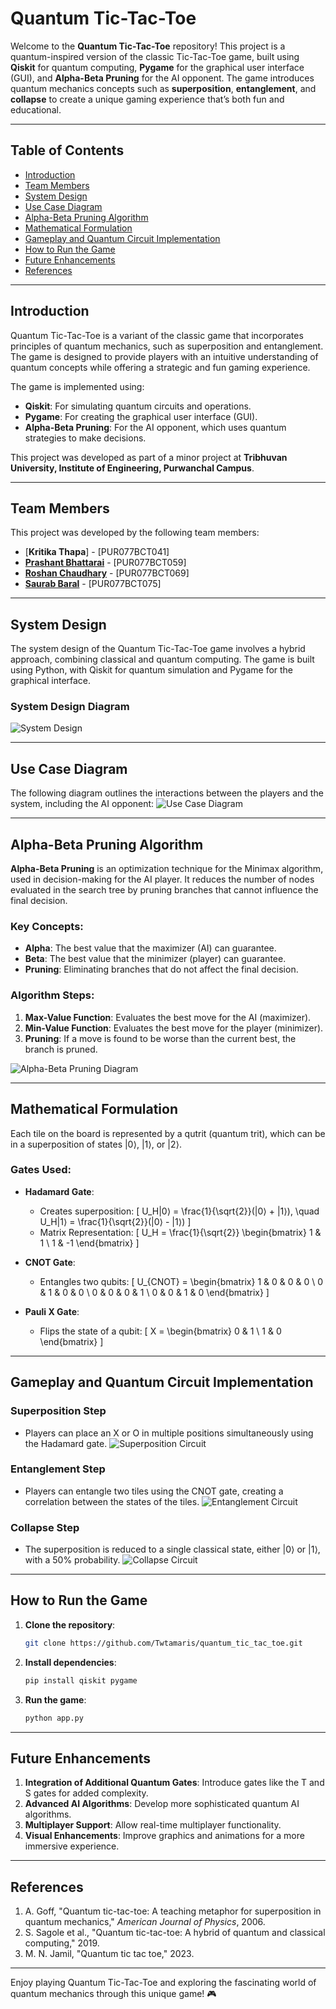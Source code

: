 
# Quantum Tic-Tac-Toe

Welcome to the **Quantum Tic-Tac-Toe** repository! This project is a quantum-inspired version of the classic Tic-Tac-Toe game, built using **Qiskit** for quantum computing, **Pygame** for the graphical user interface (GUI), and **Alpha-Beta Pruning** for the AI opponent. The game introduces quantum mechanics concepts such as **superposition**, **entanglement**, and **collapse** to create a unique gaming experience that’s both fun and educational.

---

## Table of Contents
- [Introduction](#introduction)
- [Team Members](#team-members)
- [System Design](#system-design)
- [Use Case Diagram](#use-case-diagram)
- [Alpha-Beta Pruning Algorithm](#alpha-beta-pruning-algorithm)
- [Mathematical Formulation](#mathematical-formulation)
- [Gameplay and Quantum Circuit Implementation](#gameplay-and-quantum-circuit-implementation)
- [How to Run the Game](#how-to-run-the-game)
- [Future Enhancements](#future-enhancements)
- [References](#references)

---

## Introduction
Quantum Tic-Tac-Toe is a variant of the classic game that incorporates principles of quantum mechanics, such as superposition and entanglement. The game is designed to provide players with an intuitive understanding of quantum concepts while offering a strategic and fun gaming experience. 

The game is implemented using:
- **Qiskit**: For simulating quantum circuits and operations.
- **Pygame**: For creating the graphical user interface (GUI).
- **Alpha-Beta Pruning**: For the AI opponent, which uses quantum strategies to make decisions.

This project was developed as part of a minor project at **Tribhuvan University, Institute of Engineering, Purwanchal Campus**.

---

## Team Members
This project was developed by the following team members:
- [**Kritika Thapa**] - [PUR077BCT041]
- [**Prashant Bhattarai**](https://github.com/IamPrashantBhattarai) - [PUR077BCT059]
- [**Roshan Chaudhary**](https://github.com/Roshanchau) - [PUR077BCT069]
- [**Saurab Baral**](https://github.com/Twtamaris) - [PUR077BCT075]
---

## System Design
The system design of the Quantum Tic-Tac-Toe game involves a hybrid approach, combining classical and quantum computing. The game is built using Python, with Qiskit for quantum simulation and Pygame for the graphical interface.

### System Design Diagram
![System Design](path/to/system-design.png)

---

## Use Case Diagram
The following diagram outlines the interactions between the players and the system, including the AI opponent:
![Use Case Diagram](path/to/use-case-diagram.png)

---

## Alpha-Beta Pruning Algorithm
**Alpha-Beta Pruning** is an optimization technique for the Minimax algorithm, used in decision-making for the AI player. It reduces the number of nodes evaluated in the search tree by pruning branches that cannot influence the final decision.

### Key Concepts:
- **Alpha**: The best value that the maximizer (AI) can guarantee.
- **Beta**: The best value that the minimizer (player) can guarantee.
- **Pruning**: Eliminating branches that do not affect the final decision.

### Algorithm Steps:
1. **Max-Value Function**: Evaluates the best move for the AI (maximizer).
2. **Min-Value Function**: Evaluates the best move for the player (minimizer).
3. **Pruning**: If a move is found to be worse than the current best, the branch is pruned.

![Alpha-Beta Pruning Diagram](path/to/alpha-beta-pruning.png)

---

## Mathematical Formulation
Each tile on the board is represented by a qutrit (quantum trit), which can be in a superposition of states |0⟩, |1⟩, or |2⟩.

### Gates Used:
- **Hadamard Gate**:
  - Creates superposition:
    \[
    U_H|0⟩ = \frac{1}{\sqrt{2}}(|0⟩ + |1⟩), \quad U_H|1⟩ = \frac{1}{\sqrt{2}}(|0⟩ - |1⟩)
    \]
  - Matrix Representation:
    \[
    U_H = \frac{1}{\sqrt{2}}
    \begin{bmatrix}
    1 & 1 \\
    1 & -1
    \end{bmatrix}
    \]

- **CNOT Gate**:
  - Entangles two qubits:
    \[
    U_{CNOT} =
    \begin{bmatrix}
    1 & 0 & 0 & 0 \\
    0 & 1 & 0 & 0 \\
    0 & 0 & 0 & 1 \\
    0 & 0 & 1 & 0
    \end{bmatrix}
    \]

- **Pauli X Gate**:
  - Flips the state of a qubit:
    \[
    X =
    \begin{bmatrix}
    0 & 1 \\
    1 & 0
    \end{bmatrix}
    \]

---

## Gameplay and Quantum Circuit Implementation
### Superposition Step
- Players can place an X or O in multiple positions simultaneously using the Hadamard gate.
![Superposition Circuit](path/to/superposition-circuit.png)

### Entanglement Step
- Players can entangle two tiles using the CNOT gate, creating a correlation between the states of the tiles.
![Entanglement Circuit](path/to/entanglement-circuit.png)

### Collapse Step
- The superposition is reduced to a single classical state, either |0⟩ or |1⟩, with a 50% probability.
![Collapse Circuit](path/to/collapse-circuit.png)

---

## How to Run the Game
1. **Clone the repository**:
   ```bash
   git clone https://github.com/Twtamaris/quantum_tic_tac_toe.git
   ```
2. **Install dependencies**:
   ```bash
   pip install qiskit pygame
   ```
3. **Run the game**:
   ```bash
   python app.py
   ```

---

## Future Enhancements
1. **Integration of Additional Quantum Gates**: Introduce gates like the T and S gates for added complexity.
2. **Advanced AI Algorithms**: Develop more sophisticated quantum AI algorithms.
3. **Multiplayer Support**: Allow real-time multiplayer functionality.
4. **Visual Enhancements**: Improve graphics and animations for a more immersive experience.

---

## References
1. A. Goff, "Quantum tic-tac-toe: A teaching metaphor for superposition in quantum mechanics," *American Journal of Physics*, 2006.
2. S. Sagole et al., "Quantum tic-tac-toe: A hybrid of quantum and classical computing," 2019.
3. M. N. Jamil, "Quantum tic tac toe," 2023.

---

Enjoy playing Quantum Tic-Tac-Toe and exploring the fascinating world of quantum mechanics through this unique game! 🎮
